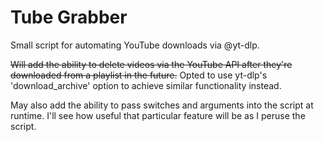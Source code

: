 # Tube Grabber
Small script for automating YouTube downloads via @yt-dlp.

~~Will add the ability to delete videos via the YouTube API after they're downloaded from a playlist in the future.~~ 
Opted to use yt-dlp's 'download_archive' option to achieve similar functionality instead.


May also add the ability to pass switches and arguments into the script at runtime. 
I'll see how useful that particular feature will be as I peruse the script.

